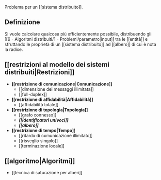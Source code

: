 Problema per un [[sistema distribuito]].

## Definizione

Si vuole calcolare qualcosa più efficientemente possibile, distribuendo gli [[9 - Algoritmi distribuiti/1 - Problemi/parametro|input]] tra le [[entità]] e sfruttando le proprietà di un [[sistema distribuito]] ad [[albero]] di cui è nota la radice.

## [[restrizioni al modello dei sistemi distribuiti|Restrizioni]]

- **[[restrizione di comunicazione|Comunicazione]]**
	- [[dimensione dei messaggi illimitata]]
	- [[full-duplex]]
- **[[restrizione di affidabilità|Affidabilità]]**
	- [[affidabilità totale]]
- **[[restrizione di topologia|Topologia]]**
	- [[grafo connesso]]
	- ***[[identificatori univoci]]***
	- ***[[albero]]***
- **[[restrizione di tempo|Tempo]]**
	- [[ritardo di comunicazione illimitato]]
	- [[risveglio singolo]]
	- [[terminazione locale]]

## [[algoritmo|Algoritmi]]

- [[tecnica di saturazione per alberi]]
